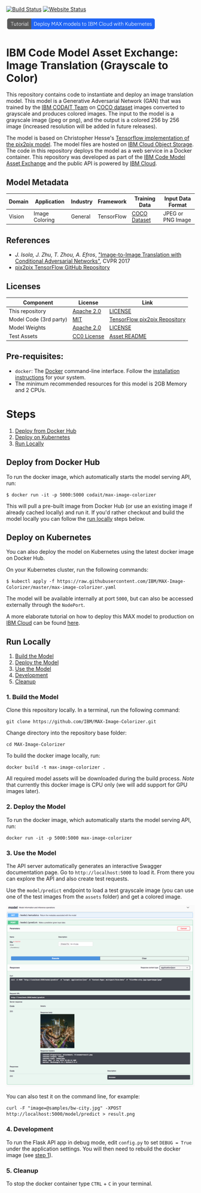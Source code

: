 [![Build Status](https://travis-ci.org/IBM/MAX-Image-Colorizer.svg?branch=master)](https://travis-ci.org/IBM/MAX-Image-Colorizer) [![Website Status](https://img.shields.io/website/http/max-image-colorizer.max.us-south.containers.appdomain.cloud/swagger.json.svg?label=api+demo)](http://max-image-colorizer.max.us-south.containers.appdomain.cloud/)

[<img src="docs/deploy-max-to-ibm-cloud-with-kubernetes-button.png" width="400px">](http://ibm.biz/max-to-ibm-cloud-tutorial)

# IBM Code Model Asset Exchange: Image Translation (Grayscale to Color)

This repository contains code to instantiate and deploy an image translation model. This model is a Generative Adversarial Network (GAN) that was trained by the [IBM CODAIT Team](http://codait.org) on [COCO dataset](http://mscoco.org/) images converted to grayscale and produces colored images. The input to the model is a grayscale image (jpeg or png), and the output is a colored 256 by 256 image (increased resolution will be added in future releases).

The model is based on Christopher Hesse's [Tensorflow implementation of the pix2pix model](https://github.com/affinelayer/pix2pix-tensorflow). The model files are hosted on [IBM Cloud Object Storage](http://max-assets.s3.us.cloud-object-storage.appdomain.cloud/image-colorizer/1.0/assets.tar.gz). The code in this repository deploys the model as a web service in a Docker container. This repository was developed as part of the [IBM Code Model Asset Exchange](https://developer.ibm.com/code/exchanges/models/) and the public API is powered by [IBM Cloud](https://ibm.biz/Bdz2XM).

## Model Metadata
| Domain | Application | Industry  | Framework | Training Data | Input Data Format |
| ------------- | --------  | -------- | --------- | --------- | -------------- |
| Vision | Image Coloring | General | TensorFlow | [COCO Dataset](http://mscoco.org/) | JPEG or PNG Image |

## References
* _J. Isola, J. Zhu, T. Zhou, A. Efros_, ["Image-to-Image Translation with Conditional Adversarial Networks"](https://arxiv.org/abs/1611.07004), CVPR 2017
* [pix2pix TensorFlow GitHub Repository](https://github.com/affinelayer/pix2pix-tensorflow)


## Licenses

| Component | License | Link  |
| ------------- | --------  | -------- |
| This repository | [Apache 2.0](https://www.apache.org/licenses/LICENSE-2.0) | [LICENSE](LICENSE) |
| Model Code (3rd party) | [MIT](https://opensource.org/licenses/MIT) | [TensorFlow pix2pix Repository](https://github.com/affinelayer/pix2pix-tensorflow/blob/master/LICENSE.txt) |
| Model Weights | [Apache 2.0](https://www.apache.org/licenses/LICENSE-2.0) | [LICENSE](LICENSE)
| Test Assets | [CC0 License](https://creativecommons.org/publicdomain/zero/1.0/) | [Asset README](samples/README.md)

## Pre-requisites:

* `docker`: The [Docker](https://www.docker.com/) command-line interface. Follow the [installation instructions](https://docs.docker.com/install/) for your system.
* The minimum recommended resources for this model is 2GB Memory and 2 CPUs.

# Steps

1. [Deploy from Docker Hub](#deploy-from-docker-hub)
2. [Deploy on Kubernetes](#deploy-on-kubernetes)
3. [Run Locally](#run-locally)

## Deploy from Docker Hub

To run the docker image, which automatically starts the model serving API, run:

```
$ docker run -it -p 5000:5000 codait/max-image-colorizer
```

This will pull a pre-built image from Docker Hub (or use an existing image if already cached locally) and run it.
If you'd rather checkout and build the model locally you can follow the [run locally](#run-locally) steps below.

## Deploy on Kubernetes

You can also deploy the model on Kubernetes using the latest docker image on Docker Hub.

On your Kubernetes cluster, run the following commands:

```
$ kubectl apply -f https://raw.githubusercontent.com/IBM/MAX-Image-Colorizer/master/max-image-colorizer.yaml
```

The model will be available internally at port `5000`, but can also be accessed externally through the `NodePort`.

A more elaborate tutorial on how to deploy this MAX model to production on [IBM Cloud](https://ibm.biz/Bdz2XM) can be found [here](http://ibm.biz/max-to-ibm-cloud-tutorial).

## Run Locally

1. [Build the Model](#1-build-the-model)
2. [Deploy the Model](#2-deploy-the-model)
3. [Use the Model](#3-use-the-model)
4. [Development](#4-development)
5. [Cleanup](#5-cleanup)


### 1. Build the Model

Clone this repository locally. In a terminal, run the following command:

```
git clone https://github.com/IBM/MAX-Image-Colorizer.git
```

Change directory into the repository base folder:

```
cd MAX-Image-Colorizer
```

To build the docker image locally, run:

```
docker build -t max-image-colorizer .
```

All required model assets will be downloaded during the build process. _Note_ that currently this docker image is CPU only (we will add support for GPU images later).

### 2. Deploy the Model

To run the docker image, which automatically starts the model serving API, run:

```
docker run -it -p 5000:5000 max-image-colorizer
```

### 3. Use the Model

The API server automatically generates an interactive Swagger documentation page. Go to `http://localhost:5000` to load it. From there you can explore the API and also create test requests.

Use the `model/predict` endpoint to load a test grayscale image (you can use one of the test images from the `assets` folder) and get a colored image.

![Swagger Doc Screenshot](docs/swagger-screenshot.png)


You can also test it on the command line, for example:

```
curl -F "image=@samples/bw-city.jpg" -XPOST http://localhost:5000/model/predict > result.png
```


### 4. Development

To run the Flask API app in debug mode, edit `config.py` to set `DEBUG = True` under the application settings. You will then need to rebuild the docker image (see [step 1](#1-build-the-model)).


### 5. Cleanup

To stop the docker container type `CTRL` + `C` in your terminal.
